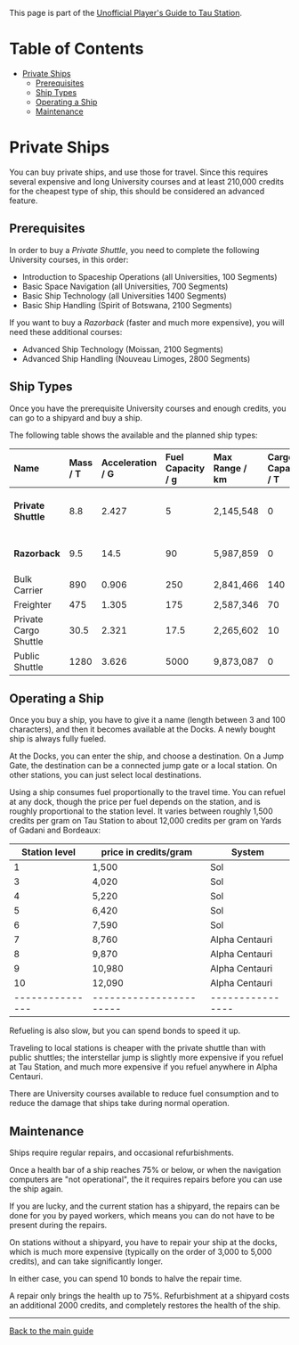 This page is part of the [Unofficial Player's Guide to Tau Station](/).

# Table of Contents

* [Private Ships](#private-ships)
    * [Prerequisites](#prerequisites)
    * [Ship Types](#ship-types)
    * [Operating a Ship](#operating-a-ship)
    * [Maintenance](#maintenance)


# Private Ships

You can buy private ships, and use those for travel. Since this requires
several expensive and long University courses and at least 210,000 credits
for the cheapest type of ship, this should be considered an advanced feature.

## Prerequisites 

In order to buy a *Private Shuttle*, you need to complete the following
University courses, in this order:

* Introduction to Spaceship Operations (all Universities, 100 Segments)
* Basic Space Navigation (all Universities, 700 Segments)
* Basic Ship Technology (all Universities 1400 Segments)
* Basic Ship Handling (Spirit of Botswana, 2100 Segments)

If you want to buy a *Razorback* (faster and much more expensive), you will
need these additional courses:

* Advanced Ship Technology (Moissan, 2100 Segments)
* Advanced Ship Handling (Nouveau Limoges, 2800 Segments)

## Ship Types

Once you have the prerequisite University courses and enough credits,
you can go to a shipyard and buy a ship.

The following table shows the available and the planned ship types:

| Name                  | Mass / T | Acceleration / G | Fuel Capacity / g | Max Range / km | Cargo Capacity / T | Price / credits | Prerequisites          | Availability                         |
|:----------------------|:---------|:-----------------|:------------------|:---------------|:-------------------|:----------------|:-----------------------|:-------------------------------------|
| **Private Shuttle**   | 8.8      | 2.427            | 5                 | 2,145,548      | 0                  | 210,000         | Basic Ship Handling    | Daedalus, København, Yards of Gadani |
| **Razorback**         | 9.5      | 14.5             | 90                | 5,987,859      | 0                  | 995,000         | Advanced Ship Handling | Yards of Gadani                      |
| Bulk Carrier          | 890      | 0.906            | 250               | 2,841,466      | 140                |                 |                        |                                      |
| Freighter             | 475      | 1.305            | 175               | 2,587,346      | 70                 |                 |                        |                                      |
| Private Cargo Shuttle | 30.5     | 2.321            | 17.5              | 2,265,602      | 10                 |                 |                        |                                      |
| Public Shuttle        | 1280     | 3.626            | 5000              | 9,873,087      | 0                  |                 |                        |                                      |

## Operating a Ship

Once you buy a ship, you have to give it a name (length between 3 and
100 characters), and then it becomes available at the Docks. A newly
bought ship is always fully fueled.

At the Docks, you can enter the ship, and choose a destination. On a Jump Gate,
the destination can be a connected jump gate or a local station. On other stations,
you can just select local destinations.

Using a ship consumes fuel proportionally to the travel time. You
can refuel at any dock, though the price per fuel depends on the
station, and is roughly proportional to the station level. It varies
between roughly 1,500 credits per gram on Tau Station to about 12,000
credits per gram on Yards of Gadani and Bordeaux:

| Station level | price in credits/gram | System         |
|---------------|-----------------------|----------------|
|      1        |         1,500         | Sol            |
|      3        |         4,020         | Sol            |
|      4        |         5,220         | Sol            |
|      5        |         6,420         | Sol            |
|      6        |         7,590         | Sol            |
|      7        |         8,760         | Alpha Centauri |
|      8        |         9,870         | Alpha Centauri |
|      9        |        10,980         | Alpha Centauri |
|     10        |        12,090         | Alpha Centauri |
|---------------|-----------------------|----------------|

Refueling is also slow, but you can spend bonds to speed it up.

Traveling to local stations is cheaper with the private shuttle than
with public shuttles; the interstellar jump is slightly more expensive
if you refuel at Tau Station, and much more expensive if you refuel
anywhere in Alpha Centauri.

There are University courses available to reduce fuel consumption and to
reduce the damage that ships take during normal operation.

## Maintenance

Ships require regular repairs, and occasional refurbishments.

Once a health bar of a ship reaches 75% or below, or when the
navigation computers are "not operational", the it requires repairs
before you can use the ship again.

If you are lucky, and the current station has a shipyard, the repairs
can be done for you by payed workers, which means you can do not have to
be present during the repairs.

On stations without a shipyard, you have to repair your ship at the
docks, which is much more expensive (typically on the order of 3,000
to 5,000 credits), and can take significantly longer.

In either case, you can spend 10 bonds to halve the repair time.

A repair only brings the health up to 75%. Refurbishment at a shipyard
costs an additional 2000 credits, and completely restores the health
of the ship.

---

[Back to the main guide](/)
